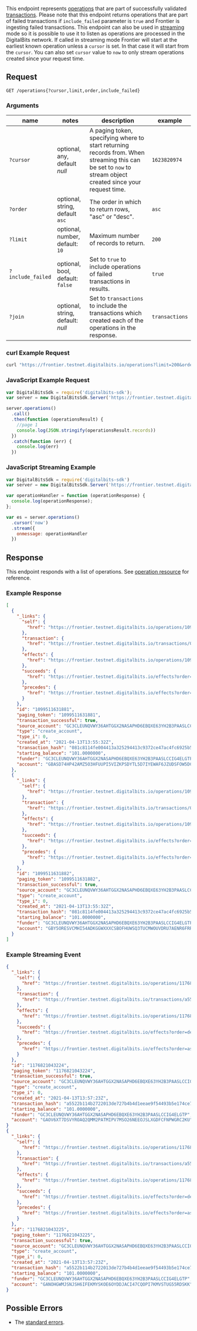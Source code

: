 This endpoint represents [operations](https://developers.digitalbits.io/reference/go/services/frontier/internal/docs/reference/resources/operation) that are part of successfully validated [transactions](https://developers.digitalbits.io/reference/go/services/frontier/internal/docs/reference/resources/transaction).
Please note that this endpoint returns operations that are part of failed transactions if `include_failed` parameter is `true`
and Frontier is ingesting failed transactions.
This endpoint can also be used in [streaming](https://developers.digitalbits.io/reference/go/services/frontier/internal/docs/reference/streaming) mode so it is possible to use it to listen as operations are processed in the DigitalBits network.
If called in streaming mode Frontier will start at the earliest known operation unless a `cursor` is set. In that case it will start from the `cursor`. You can also set `cursor` value to `now` to only stream operations created since your request time.

## Request

```
GET /operations{?cursor,limit,order,include_failed}
```

### Arguments

| name | notes | description | example |
| ---- | ----- | ----------- | ------- |
| `?cursor` | optional, any, default _null_ | A paging token, specifying where to start returning records from. When streaming this can be set to `now` to stream object created since your request time. | `1623820974` |
| `?order`  | optional, string, default `asc` | The order in which to return rows, "asc" or "desc". | `asc` |
| `?limit`  | optional, number, default: `10` | Maximum number of records to return. | `200` |
| `?include_failed` | optional, bool, default: `false` | Set to `true` to include operations of failed transactions in results. | `true` |
| `?join` | optional, string, default: _null_ | Set to `transactions` to include the transactions which created each of the operations in the response. | `transactions` |

### curl Example Request

```sh
curl "https://frontier.testnet.digitalbits.io/operations?limit=200&order=desc"
```

### JavaScript Example Request

```js
var DigitalBitsSdk = require('digitalbits-sdk');
var server = new DigitalBitsSdk.Server('https://frontier.testnet.digitalbits.io');

server.operations()
  .call()
  .then(function (operationsResult) {
    //page 1
    console.log(JSON.stringify(operationsResult.records))
  })
  .catch(function (err) {
    console.log(err)
  })
```

### JavaScript Streaming Example

```javascript
var DigitalBitsSdk = require('digitalbits-sdk')
var server = new DigitalBitsSdk.Server('https://frontier.testnet.digitalbits.io');

var operationHandler = function (operationResponse) {
  console.log(operationResponse);
};

var es = server.operations()
  .cursor('now')
  .stream({
    onmessage: operationHandler
  })
```

## Response

This endpoint responds with a list of operations. See [operation resource](https://developers.digitalbits.io/reference/go/services/frontier/internal/docs/reference/resources/operation) for reference.

### Example Response

```json
[
  {
    "_links": {
      "self": {
        "href": "https://frontier.testnet.digitalbits.io/operations/1099511631881"
      },
      "transaction": {
        "href": "https://frontier.testnet.digitalbits.io/transactions/081c8114fe004413a325294413c9372ce47ac4fc6925b5b994d80f854e0bddf9"
      },
      "effects": {
        "href": "https://frontier.testnet.digitalbits.io/operations/1099511631881/effects"
      },
      "succeeds": {
        "href": "https://frontier.testnet.digitalbits.io/effects?order=desc&cursor=1099511631881"
      },
      "precedes": {
        "href": "https://frontier.testnet.digitalbits.io/effects?order=asc&cursor=1099511631881"
      }
    },
    "id": "1099511631881",
    "paging_token": "1099511631881",
    "transaction_successful": true,
    "source_account": "GC3CLEUNQVWY36AHTGGX2NASAPHD6EBQXE63YH2B3PAASLCCIG4ELGTP",
    "type": "create_account",
    "type_i": 0,
    "created_at": "2021-04-13T13:55:32Z",
    "transaction_hash": "081c8114fe004413a325294413c9372ce47ac4fc6925b5b994d80f854e0bddf9",
    "starting_balance": "101.0000000",
    "funder": "GC3CLEUNQVWY36AHTGGX2NASAPHD6EBQXE63YH2B3PAASLCCIG4ELGTP",
    "account": "GBASD74HP42AMZ5O3HFUUPI5VIZKPSDYTL5D7IYEWAF6JZUDSFOW5DCL"
  },
  {
    "_links": {
      "self": {
        "href": "https://frontier.testnet.digitalbits.io/operations/1099511631882"
      },
      "transaction": {
        "href": "https://frontier.testnet.digitalbits.io/transactions/081c8114fe004413a325294413c9372ce47ac4fc6925b5b994d80f854e0bddf9"
      },
      "effects": {
        "href": "https://frontier.testnet.digitalbits.io/operations/1099511631882/effects"
      },
      "succeeds": {
        "href": "https://frontier.testnet.digitalbits.io/effects?order=desc&cursor=1099511631882"
      },
      "precedes": {
        "href": "https://frontier.testnet.digitalbits.io/effects?order=asc&cursor=1099511631882"
      }
    },
    "id": "1099511631882",
    "paging_token": "1099511631882",
    "transaction_successful": true,
    "source_account": "GC3CLEUNQVWY36AHTGGX2NASAPHD6EBQXE63YH2B3PAASLCCIG4ELGTP",
    "type": "create_account",
    "type_i": 0,
    "created_at": "2021-04-13T13:55:32Z",
    "transaction_hash": "081c8114fe004413a325294413c9372ce47ac4fc6925b5b994d80f854e0bddf9",
    "starting_balance": "101.0000000",
    "funder": "GC3CLEUNQVWY36AHTGGX2NASAPHD6EBQXE63YH2B3PAASLCCIG4ELGTP",
    "account": "GBY5ORESVCMHI54ADKGGWXXXCSBOFHUWSQ3TUCMWOUVDRU7AENR6FRRT"
  }
]
```

### Example Streaming Event

```json
{
  "_links": {
    "self": {
      "href": "https://frontier.testnet.digitalbits.io/operations/1176821043224"
    },
    "transaction": {
      "href": "https://frontier.testnet.digitalbits.io/transactions/a5522b114b2722013de727b4b4d1eeae9f54493b5e174ce74b21a980884a2138"
    },
    "effects": {
      "href": "https://frontier.testnet.digitalbits.io/operations/1176821043224/effects"
    },
    "succeeds": {
      "href": "https://frontier.testnet.digitalbits.io/effects?order=desc&cursor=1176821043224"
    },
    "precedes": {
      "href": "https://frontier.testnet.digitalbits.io/effects?order=asc&cursor=1176821043224"
    }
  },
  "id": "1176821043224",
  "paging_token": "1176821043224",
  "transaction_successful": true,
  "source_account": "GC3CLEUNQVWY36AHTGGX2NASAPHD6EBQXE63YH2B3PAASLCCIG4ELGTP",
  "type": "create_account",
  "type_i": 0,
  "created_at": "2021-04-13T13:57:23Z",
  "transaction_hash": "a5522b114b2722013de727b4b4d1eeae9f54493b5e174ce74b21a980884a2138",
  "starting_balance": "101.0000000",
  "funder": "GC3CLEUNQVWY36AHTGGX2NASAPHD6EBQXE63YH2B3PAASLCCIG4ELGTP",
  "account": "GAOV6XT7DSVYROAQ2QMM2PATMIPV7MSO26NEEOJSLXGDFCFNPWGRC2KU"
}
{
  "_links": {
    "self": {
      "href": "https://frontier.testnet.digitalbits.io/operations/1176821043225"
    },
    "transaction": {
      "href": "https://frontier.testnet.digitalbits.io/transactions/a5522b114b2722013de727b4b4d1eeae9f54493b5e174ce74b21a980884a2138"
    },
    "effects": {
      "href": "https://frontier.testnet.digitalbits.io/operations/1176821043225/effects"
    },
    "succeeds": {
      "href": "https://frontier.testnet.digitalbits.io/effects?order=desc&cursor=1176821043225"
    },
    "precedes": {
      "href": "https://frontier.testnet.digitalbits.io/effects?order=asc&cursor=1176821043225"
    }
  },
  "id": "1176821043225",
  "paging_token": "1176821043225",
  "transaction_successful": true,
  "source_account": "GC3CLEUNQVWY36AHTGGX2NASAPHD6EBQXE63YH2B3PAASLCCIG4ELGTP",
  "type": "create_account",
  "type_i": 0,
  "created_at": "2021-04-13T13:57:23Z",
  "transaction_hash": "a5522b114b2722013de727b4b4d1eeae9f54493b5e174ce74b21a980884a2138",
  "starting_balance": "101.0000000",
  "funder": "GC3CLEUNQVWY36AHTGGX2NASAPHD6EBQXE63YH2B3PAASLCCIG4ELGTP",
  "account": "GANOHGWMJSNJSH6IFEKMYSKOE6OYDDJACI47CQOPI7KMVSTUG55RDSKK"
}
```

## Possible Errors

- The [standard errors](https://developers.digitalbits.io/reference/go/services/frontier/internal/docs/reference/errors#standard-errors).
